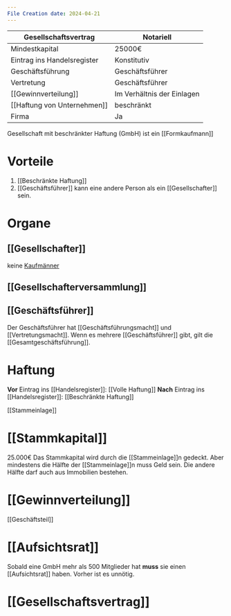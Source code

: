 ```yaml
---
File Creation date: 2024-04-21
---
```

| Gesellschaftsvertrag        | Notariell                  |
| --------------------------- | -------------------------- |
| Mindestkapital              | 25000€                     |
| Eintrag ins Handelsregister | Konstitutiv                |
| Geschäftsführung            | Geschäftsführer            |
| Vertretung                  | Geschäftsführer            |
| [[Gewinnverteilung]]        | Im Verhältnis der Einlagen |
| [[Haftung von Unternehmen]] | beschränkt                 |
| Firma                       | Ja                         |
Gesellschaft mit beschränkter Haftung (GmbH) 
ist ein [[Formkaufmann]]

# Vorteile
1. [[Beschränkte Haftung]]
2. [[Geschäftsführer]] kann eine andere Person als ein [[Gesellschafter]] sein.
# Organe
## [[Gesellschafter]]
keine [Kaufmänner](Kaufman)
## [[Gesellschafterversammlung]]

## [[Geschäftsführer]]
Der Geschäftsführer hat [[Geschäftsführungsmacht]] und [[Vertretungsmacht]]. Wenn es mehrere [[Geschäftsführer]] gibt, gilt die [[Gesamtgeschäftsführung]].
# Haftung
**Vor** Eintrag ins [[Handelsregister]]: [[Volle Haftung]]
**Nach** Eintrag ins [[Handelsregister]]: [[Beschränkte Haftung]]

[[Stammeinlage]]
# [[Stammkapital]]
25.000€
Das Stammkapital wird durch die [[Stammeinlage]]n gedeckt. Aber mindestens die Hälfte der [[Stammeinlage]]n muss Geld sein. Die andere Hälfte darf auch aus Immobilien bestehen.
# [[Gewinnverteilung]]
[[Geschäftsteil]]

# [[Aufsichtsrat]] 
Sobald eine GmbH mehr als 500 Mitglieder hat **muss** sie einen [[Aufsichtsrat]] haben. Vorher ist es unnötig.
# [[Gesellschaftsvertrag]]